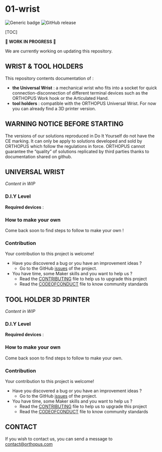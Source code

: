 # 01-wrist

![Generic badge](https://img.shields.io/badge/CE_Mark-NO-critical.svg)
![GitHub release](https://img.shields.io/github/release/orthopus/0102-myocoach-diy)

[TOC]

**🚧 WORK IN PROGRESS 🚧** 

We are currently working on updating this repository.



## WRIST & TOOL HOLDERS

This repository contents documentation of : 

- **the Universal Wrist** : a mechanical wrist who fits into a socket for quick connection-disconnection of different terminal devices such as the ORTHOPUS Work hook or the Articulated Hand.
- **tool holders** : compatible with the ORTHOPUS Universal Wrist. For now you can already find a 3D printer version. 



## WARNING NOTICE BEFORE STARTING

The versions of our solutions reproduced in Do It Yourself do not have the CE marking. It can only be apply to solutions developed and sold by ORTHOPUS which follow the regulations in force.
ORTHOPUS cannot guarantee the “quality” of solutions replicated by third parties thanks to documentation shared on github.



## UNIVERSAL WRIST

*Content in WIP* 



### D.I.Y Level

**Required devices** : 



### How to make your own

Come back soon to find steps to follow to make your own !


### Contribution
Your contribution to this project is welcome!

* Have you discovered a bug or you have an improvement ideas ?
  * Go to the GitHub [issues](https://github.com/orthopus/0102-myocoach-diy/issues) of the project.
* You have time, some Maker skills and you want to help us ?
  * Read the [CONTRIBUTING](CONTRIBUTING.md) file to help us to upgrade this project
  * Read the [CODEOFCONDUCT](CODEOFCONDUCT.md) file to know community standards



## TOOL HOLDER 3D PRINTER

*Content in WIP* 

### D.I.Y Level

**Required devices** : 



### How to make your own

Come back soon to find steps to follow to make your own.



### Contribution

Your contribution to this project is welcome!

* Have you discovered a bug or you have an improvement ideas ?
  * Go to the GitHub [issues](https://github.com/orthopus/0102-myocoach-diy/issues) of the project.
* You have time, some Maker skills and you want to help us ?
  * Read the [CONTRIBUTING](CONTRIBUTING.md) file to help us to upgrade this project
  * Read the [CODEOFCONDUCT](CODEOFCONDUCT.md) file to know community standards



## CONTACT

If you wish to contact us, you can send a message to contact@orthopus.com
